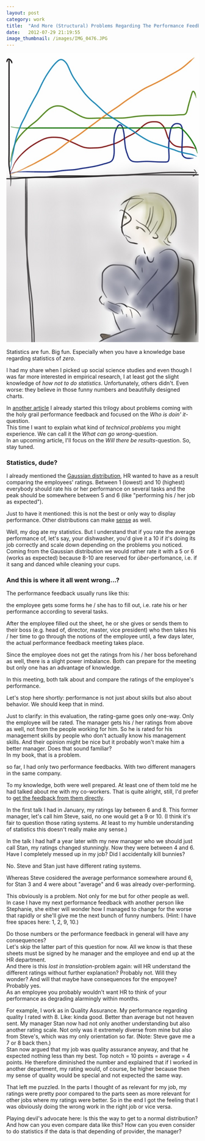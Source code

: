 ```yaml
---
layout: post
category: work
title:  "And More (Structural) Problems Regarding The Performance Feedback"
date:   2012-07-29 21:19:55
image_thumbnail: /images/IMG_0476.JPG
---
```


<img src="/images/IMG_0476.JPG" class="half-width left" />

Statistics are fun. Big fun. Especially when you have a knowledge base regarding statistics of _zero_.

I had my share when I picked up social science studies and even though I was far more interested in empirical research, I at least got the slight knowledge of _how not to do statistics_. Unfortunately, others didn't. Even worse: they believe in those funny numbers and beautifully designed charts.


In [another article][2] I already started this trilogy about problems coming with the holy grail performance feedback and focused on the _Who is doin' it_-question.  
This time I want to explain what kind of _technical problems_ you might experience. We can call it the _What can go wrong_-question.  
In an upcoming article, I'll focus on the _Will there be results_-question. So, stay tuned.[][4]

### Statistics, dude?

I already mentioned the [Gaussian distribution][1], HR wanted to have as a result comparing the employees' ratings. Between 1 (lowest) and 10 (highest) everybody should rate his or her performance on several tasks and the peak should be somewhere between 5 and 6 (like "performing his / her job as expected"). 

Just to have it mentioned: this is not the best or only way to display performance. Other distributions can make [sense][3] as well.

Well, my dog ate my statistics. But I understand that if you rate the average performance of, let's say, your dishwasher, you'd give it a 10 if it's doing its job correctly and scale down depending on the problems you noticed. Coming from the Gaussian distribution we would rather rate it with a 5 or 6 (works as expected) because 8-10 are reserved for _über_-perfomance, i.e. if it sang and danced while cleaning your cups. 

### And this is where it all went wrong...?

The performance feedback usually runs like this:  

the employee gets some forms he / she has to fill out, i.e. rate his or her performance according to several tasks.   

After the employee filled out the sheet, he or she gives or sends them to their boss (e.g. head of, director, master, vice president) who then takes his / her time to go through the notions of the employee until, a few days later, the actual performance feedback meeting takes place.  

Since the employee does not get the ratings from his / her boss beforehand as well, there is a slight power imbalance. Both can prepare for the meeting but only one has an advantage of knowledge.

In this meeting, both talk about and compare the ratings of the employee's performance. 

Let's stop here shortly: performance is not just about skills but also about behavior. We should keep that in mind.

Just to clarify: in this evaluation, the rating-game goes only one-way. Only the employee will be rated. The manager gets his / her ratings from above as well, not from the people working for him. So he is rated for his management skills by people who don't actually know his management skills. And their opinion might be nice but it probably won't make him a better manager. Does that sound familiar?  
In my book, that is a problem.

so far, I had only two performance feedbacks. With two different managers in the same company.  

To my knowledge, both were well prepared. At least one of them told me he had talked about me with my co-workers. That is quite alright, still, I'd prefer to [get the feedback from them directly][2].

In the first talk I had in January, my ratings lay between 6 and 8. This former manager, let's call him Steve, said, no one would get a 9 or 10. (I think it's fair to question those rating systems. At least to my humble understanding of statistics this doesn't really make any sense.)

In the talk I had half a year later with my new manager who we should just call Stan, my ratings changed stunningly. Now they were between 4 and 6. Have I completely messed up in my job? Did I accidentally kill bunnies? 

No. Steve and Stan just have different rating systems.   

Whereas Steve cosidered the average performance somewhere around 6, for Stan 3 and 4 were about "average" and 6 was already over-performing. 

This obviously is a problem. Not only for me but for other people as well.  
In case I have my next performance feedback with another person like Stephanie, she either will wonder how I managed to change for the worse that rapidly or she'll give me the next bunch of funny numbers. (Hint: I have free spaces here: 1, 2, 9, 10.) 

Do those numbers or the performance feedback in general will have any consequences?  
Let's skip the latter part of this question for now. All we know is that these sheets must be signed by he manager and the employee and end up at the HR department.  
And there is this _lost in translation_-problem again: will HR understand the different ratings without further explanation? Probably not. Will they wonder? And will that maybe have consequences for the empoyee? Probably yes.  
As an employee you probably wouldn't want HR to think of your performance as degrading alarmingly within months.   

For example, I work as in Quality Assurance. My performance regarding quality I rated with 8. Like: kinda good. Better than average but not heaven sent.
My manager Stan now had not only another understanding but also another rating scale. Not only was it extremely diverse from mine but also from Steve's, which was my only orientation so far. (Note: Steve gave me a 7 or 8 back then.)  
Stan now argued that my job was quality assurance anyway, and that he expected nothing less than my best. Top notch = 10 points = average = 4 points. He therefore diminished the number and explained that if I worked in another department, my rating would, of course, be higher because then my sense of quality would be special and not expected the same way. 

That left me puzzled. In the parts I thought of as relevant for my job, my ratings were pretty poor compared to the parts seen as more relevant for other jobs where my ratings were better. So in the end I got the feeling that I was obviously doing the wrong work in the right job or vice versa.

Playing devil's advocate here: Is this the way to get to a normal distribution?  
And how can you even compare data like this? How can you even consider to do statistics if the data is that depending of provider, the manager?


[1]: https://en.wikipedia.org/wiki/Normal_distribution

[2]: http://slightlyopaque.net/articles/the-mystery-of-the-performance-feedback

[3]: http://www.vigorinnovation.com/from-winning-to-the-long-tail

[4]: http://slightlyopaque.net/articles/reliabilty-or-what-to-expect-from-a-performance-feedback

<img src="http://vg03.met.vgwort.de/na/9c936ba5ac3941d5ab3f3bf6171158c4" width="1" height="1" alt="">